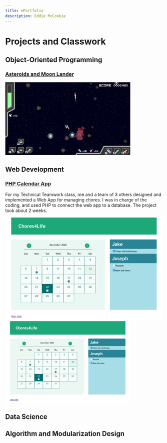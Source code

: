```yaml
---
title: ePortfolio
description: Eddie McConkie
---
```


# Projects and Classwork

## Object-Oriented Programming

### [Asteroids and Moon Lander](oop.md)

<img src="images/Asteroids.png" width="400">

## Web Development

### [PHP Calendar App](calendar.md)

For my Technical Teamwork class, me and a team of 3 others designed and implemented a Web App for managing chores. I was in charge of the coding, and used PHP to connect the web app to a database. The project took about 2 weeks.

![](images/Chores4Life_Calendar.png)
<img src="images/Chores4Life_Calendar.png" width="400">


## Data Science

## Algorithm and Modularization Design

